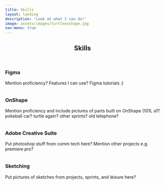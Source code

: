 ```yaml
---
title: Skills
layout: landing
description: 'Look at what I can do!'
image: assets/images/turtleonshape.jpg
nav-menu: true
---
```


<!-- Main -->
<div id="main">

<!-- One -->
<section id="one">
	<div class="inner">
	     <header class="major">
		<h1>Skills</h1>
	     </header>	
	</div>
</section>

<h3>Figma</h3>
<p>Mention proficiency? Features I can use? Figma tutorials :)</p>
<span class="image fit"><img src="{% link assets/images/merch posters.png %}" alt="" /></span>

<h3>OnShape</h3>
<p>Mention proficiency and include pictures of parts built on OnShape (101L a1? pokeball car? turtle again? other sprints? old telephone?</p>
<span class="image fit"><img src="{% link assets/images/merch posters.png %}" alt="" /></span>

<h3>Adobe Creative Suite</h3>
<p>Put photoshop stuff from comm tech here? Mention other projects e.g. premiere pro?</p>
<span class="image fit"><img src="{% link assets/images/merch posters.png %}" alt="" /></span>

<h3>Sketching</h3>
<p>Put pictures of sketches from projects, sprints, and leisure here?</p>
<span class="image fit"><img src="{% link assets/images/merch posters.png %}" alt="" /></span>
